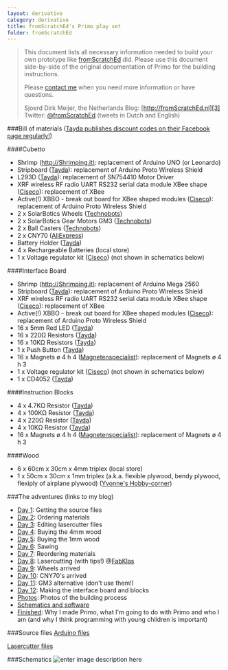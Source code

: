 ```yaml
---
layout: derivative
category: derivative
title: fromScratchEd's Primo play set
folder: fromScratchEd
---
```


> This document lists all necessary information needed to build your own prototype like [fromScratchEd][1] did.
> Please use this document side-by-side of the original documentation of Primo for the building instructions.
> 
> Please [contact me][2] when you need more information or have questions.
>
> Sjoerd Dirk Meijer, the Netherlands
> Blog: [http://fromScratchEd.nl][3]
> Twitter: [@fromScratchEd][4] (tweets in Dutch and English)

###Bill of materials
([Tayda publishes discount codes on their Facebook page regularly!][5])

####Cubetto

* Shrimp ([http://Shrimping.it)][6]: replacement of Arduino UNO (or Leonardo)
* Stripboard ([Tayda][7]): replacement of Arduino Proto Wireless Shield
* L293D ([Tayda][8]): replacement of SN754410 Motor Driver
* XRF wireless RF radio UART RS232 serial data module XBee shape ([Ciseco][9]): replacement of XBee
* Active(!) XBBO - break out board for XBee shaped modules ([Ciseco][10]): replacement of Arduino Proto Wireless Shield
* 2 x SolarBotics Wheels ([Technobots][11])
* 2 x SolarBotics Gear Motors GM3 ([Technobots][12])
* 2 x Ball Casters ([Technobots][13])
* 2 x CNY70 ([AliExpress][14])
* Battery Holder ([Tayda][15])
* 4 x Rechargeable Batteries (local store)
* 1 x Voltage regulator kit ([Ciseco][16]) (not shown in schematics below)

####Interface Board

* Shrimp ([http://Shrimping.it)][17]: replacement of Arduino Mega 2560
* Stripboard ([Tayda][18]): replacement of Arduino Proto Wireless Shield
* XRF wireless RF radio UART RS232 serial data module XBee shape ([Ciseco][19]): replacement of XBee
* Active(!) XBBO - break out board for XBee shaped modules ([Ciseco][20]): replacement of Arduino Proto Wireless Shield
* 16 x 5mm Red LED ([Tayda][21]) 
* 16 x 220Ω Resistors ([Tayda][22]) 
* 16 x 10KΩ Resistors ([Tayda][23]) 
* 1 x Push Button ([Tayda][24]) 
* 16 x Magnets ø 4 h 4 ([Magnetenspecialist][25]): replacement of Magnets ø 4 h 3
* 1 x Voltage regulator kit ([Ciseco][26]) (not shown in schematics below)
* 1 x CD4052 ([Tayda][52])

####Instruction Blocks

* 4 x 4.7KΩ Resistor ([Tayda][27])
* 4 x 100KΩ Resistor ([Tayda][28])
* 4 x 220Ω Resistor ([Tayda][29])
* 4 x 10KΩ Resistor ([Tayda][30])
* 16 x Magnets ø 4 h 4 ([Magnetenspecialist][31]): replacement of Magnets ø 4 h 3

####Wood

* 6 x 60cm x 30cm x 4mm triplex (local store)
* 1 x 50cm x 30cm x 1mm triplex (a.k.a. flexible plywood, bendy plywood, flexiply of airplane plywood) ([Yvonne's Hobby-corner][32])

###The adventures (links to my blog)
* [Day 1][33]: Getting the source files
* [Day 2][34]: Ordering materials
* [Day 3][35]: Editing lasercutter files
* [Day 4][36]: Buying the 4mm wood
* [Day 5][37]: Buying the 1mm wood
* [Day 6][38]: Sawing
* [Day 7][39]: Reordering materials
* [Day 8][40]: Lasercutting (with tips!) @[FabKlas][41]
* [Day 9][42]: Wheels arrived
* [Day 10][43]: CNY70's arrived
* [Day 11][44]: GM3 alternative (don't use them!)
* [Day 12][45]: Making the interface board and blocks
* [Photos][46]: Photos of the building process
* [Schematics and software][47]
* [Finished][48]: Why I made Primo, what I'm going to do with Primo and who I am (and why I think programming with young children is important)

###Source files
[Arduino files][49]

[Lasercutter files][50]

###Schematics
![enter image description here][51]


  [1]: http://fromscratched.nl/index.php/category/primo/?lang=en
  [2]: http://fromscratched.nl/index.php/neem-contact-op/?lang=en
  [3]: http://fromScratchEd.nl/?lang=en
  [4]: https://twitter.com/fromScratchEd
  [5]: https://www.facebook.com/TaydaElectronics
  [6]: http://shrimping.it
  [7]: http://www.taydaelectronics.com/small-stripboard-94x53mm-copper.html
  [8]: http://www.taydaelectronics.com/catalogsearch/result/?q=l293d
  [9]: http://shop.ciseco.co.uk/xrf-wireless-rf-radio-uart-rs232-serial-data-module-xbee-shape-arduino-pic-etc/
  [10]: http://shop.ciseco.co.uk/xbbo-break-out-board-for-xbee-shaped-modules/
  [11]: http://www.technobotsonline.com/solarbotics-gmpw-plastic-red-wheel-33812.html
  [12]: http://www.technobotsonline.com/solarbotics-gm3-90-degree.html
  [13]: http://www.technobotsonline.com/pololu-ball-caster-3-8-inch-plastic-ball.html
  [14]: http://www.aliexpress.com/item/Free-Shipping-10pcs-CNY70-DIP-4/1644744700.html
  [15]: http://www.taydaelectronics.com/aa-battery-holder-4.html
  [16]: http://shop.ciseco.co.uk/voltage-regulator-kit-for-xino-basic-for-atmel/
  [17]: http://shrimping.it
  [18]: http://www.taydaelectronics.com/small-stripboard-94x53mm-copper.html
  [19]: http://shop.ciseco.co.uk/xrf-wireless-rf-radio-uart-rs232-serial-data-module-xbee-shape-arduino-pic-etc/
  [20]: http://shop.ciseco.co.uk/xbbo-break-out-board-for-xbee-shaped-modules/
  [21]: http://www.taydaelectronics.com/
  [22]: http://www.taydaelectronics.com/
  [23]: http://www.taydaelectronics.com/
  [24]: http://www.taydaelectronics.com/
  [25]: http://www.magnetenspecialist.nl/?catalogproduct/1351262/SCHIJFMAGNEET%204x4mm.aspx
  [26]: http://shop.ciseco.co.uk/voltage-regulator-kit-for-xino-basic-for-atmel/
  [27]: http://www.taydaelectronics.com/
  [28]: http://www.taydaelectronics.com/
  [29]: http://www.taydaelectronics.com/
  [30]: http://www.taydaelectronics.com/
  [31]: http://www.magnetenspecialist.nl/?catalogproduct/1351262/SCHIJFMAGNEET%204x4mm.aspx
  [32]: http://www.hobby-corner.nl/vliegtuigtriplex-triplex-berken-hout/vliegtuigtriplex-triplex-berken-hout-100x25cm
  [33]: http://fromscratched.nl/index.php/28-februari-2014/?lang=en
  [34]: http://fromscratched.nl/index.php/primo-1-maart-2014/?lang=en
  [35]: http://fromscratched.nl/index.php/primo-dag-3-2-maart-2014/?lang=en
  [36]: http://fromscratched.nl/index.php/primo-dag-4-3-maart-2014/?lang=en
  [37]: http://fromscratched.nl/index.php/primo-dag-5-4-maart-2014/?lang=en
  [38]: http://fromscratched.nl/index.php/primo-dag-6-5-maart-2014/?lang=en
  [39]: http://fromscratched.nl/index.php/primo-dag-7-6-maart-2014/?lang=en
  [40]: http://fromscratched.nl/index.php/primo-dag-8-7-maart-2014/?lang=en
  [41]: http://fabklas.nl
  [42]: http://fromscratched.nl/index.php/primo-dag-9-11-maart-2014/?lang=en
  [43]: http://fromscratched.nl/index.php/primo-dag-10-12-maart-2014/?lang=en
  [44]: http://fromscratched.nl/index.php/primo-dag-11-13-maart-2014/?lang=en
  [45]: http://fromscratched.nl/index.php/primo-dag-12-18-maart-2014/?lang=en
  [46]: http://fromscratched.nl/index.php/primo-foto-maartapril-2014/?lang=en
  [47]: http://fromscratched.nl/index.php/primo-schemas-en-software/?lang=en
  [48]: http://fromscratched.nl/index.php/primo-klaar/?lang=en
  [49]: https://github.com/sdmeijer/arduino-sketches/blob/master/fromScratchEd/fromScratchEd.zip?raw=true
  [50]: https://github.com/sdmeijer/arduino-sketches/blob/master/fromScratchEd/fromScratchEd_laser.zip?raw=true
  [51]: http://fromscratched.nl/wp-content/uploads/2014/04/Scan-140415-0001_small.jpg
  [52]: http://www.taydaelectronics.com/cd4052-4052-cmos-multiplex-demultiplexer-ic.html
